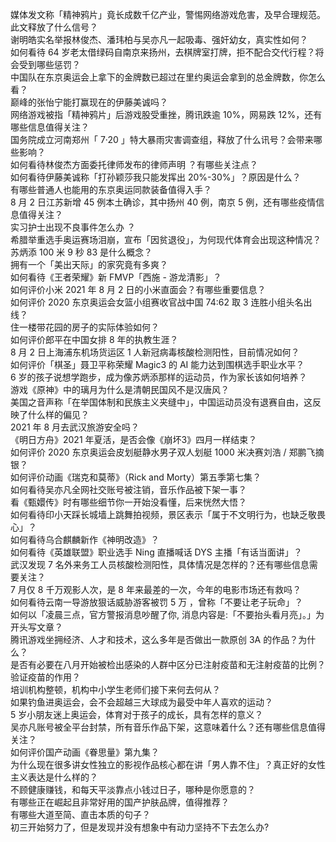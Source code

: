 媒体发文称「精神鸦片」竟长成数千亿产业，警惕网络游戏危害，及早合理规范。此文释放了什么信号？  
谢明皓实名举报林俊杰、潘玮柏与吴亦凡一起吸毒、强奸幼女，真实性如何？  
如何看待 64 岁老太借绿码自南京来扬州，去棋牌室打牌，拒不配合交代行程？将会受到哪些惩罚？  
中国队在东京奥运会上拿下的金牌数已超过在里约奥运会拿到的总金牌数，你怎么看？  
巅峰的张怡宁能打赢现在的伊藤美诚吗？  
网络游戏被指「精神鸦片」后游戏股受重挫，腾讯跌逾 10%，网易跌 12%，还有哪些信息值得关注？  
国务院成立河南郑州「 7·20 」特大暴雨灾害调查组，释放了什么讯号？会带来哪些影响？  
如何看待林俊杰方面委托律师发布的律师声明 ？有哪些关注点？  
如何看待伊藤美诚称「打孙颖莎我只能发挥出 20%-30%」？原因是什么？  
有哪些普通人也能用的东京奥运同款装备值得入手？  
8 月 2 日江苏新增 45 例本土确诊，其中扬州 40 例，南京 5 例，还有哪些疫情信息值得关注？  
实习护士出现不良事件怎么办 ？  
希腊举重选手奥运赛场泪崩，宣布「因贫退役」，为何现代体育会出现这种情况？  
苏炳添 100 米 9 秒 83 是什么概念？  
拥有一个「美出天际」的家究竟有多爽？  
如何看待《王者荣耀》新 FMVP「西施 - 游龙清影」？  
如何评价小米 2021 年 8 月 2 日的小米直面会？有哪些重要信息？  
如何评价 2020 东京奥运会女篮小组赛收官战中国 74:62 取 3 连胜小组头名出线？  
住一楼带花园的房子的实际体验如何？  
如何评价郎平在中国女排 8 年的执教生涯？  
8 月 2 日上海浦东机场货运区 1 人新冠病毒核酸检测阳性，目前情况如何？  
如何评价「棋圣」聂卫平称荣耀 Magic3 的 AI 能力达到围棋选手职业水平？  
6 岁的孩子说想学跑步，成为像苏炳添那样的运动员，作为家长该如何培养？  
游戏《原神》中的璃月为什么是清朝民国风不是汉唐风？  
美国之音声称「在举国体制和民族主义夹缝中」，中国运动员没有退赛自由，这反映了什么样的偏见？  
2021 年 8 月去武汉旅游安全吗？  
《明日方舟》2021 年夏活，是否会像《崩坏3》四月一样结束？  
如何评价 2020 东京奥运会皮划艇静水男子双人划艇 1000 米决赛刘浩 / 郑鹏飞摘银？  
如何评价动画《瑞克和莫蒂》（Rick and Morty）第五季第七集？  
如何看待吴亦凡全网社交账号被注销，音乐作品被下架一事？  
看《甄嬛传》时有哪些细节你一开始没看懂，后来恍然大悟？  
如何看待印小天踩长城墙上跳舞拍视频，景区表示「属于不文明行为，也缺乏敬畏心」？  
如何看待乌合麒麟新作《神明改造》？  
如何看待《英雄联盟》职业选手 Ning 直播喊话 DYS 主播「有话当面讲」？  
武汉发现 7 名外来务工人员核酸检测阳性，具体情况是怎样的？还有哪些信息需要关注？  
7 月仅 8 千万观影人次，是 8 年来最差的一次，今年的电影市场还有救吗？  
如何看待云南一导游放狠话威胁游客被罚 5 万 ，曾称「不要让老子玩命」？  
如何以「凌晨三点，官方警报消息吵醒了你, 消息内容是:「不要抬头看月亮」。」为开头写文章？  
腾讯游戏坐拥经济、人才和技术，这么多年是否做出一款原创 3A 的作品？为什么？  
是否有必要在八月开始被检出感染的人群中区分已注射疫苗和无注射疫苗的比例？验证疫苗的作用？  
培训机构整顿，机构中小学生老师们接下来何去何从？  
如果钓鱼进奥运会，会不会超越三大球成为最受中年人喜欢的运动？  
5 岁小朋友迷上奥运会，体育对于孩子的成长，具有怎样的意义？  
吴亦凡账号被全平台封禁，所有音乐作品下架，这意味着什么？还有哪些信息值得关注？  
如何评价国产动画《眷思量》第九集？  
为什么现在很多讲女性独立的影视作品核心都在讲「男人靠不住」？真正好的女性主义表达是什么样的？  
不顾健康赚钱，和每天平淡靠点小钱过日子，哪种是你愿意的？  
有哪些正在崛起且非常好用的国产护肤品牌，值得推荐？  
有哪些大道至简、直击本质的句子？  
初三开始努力了，但是发现并没有想象中有动力坚持不下去怎么办?  

